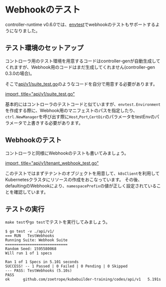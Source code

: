 # Webhookのテスト

controller-runtime v0.6.0では、[envtest](https://pkg.go.dev/sigs.k8s.io/controller-runtime/pkg/envtest?tab=doc)でwebhookのテストもサポートするようになりました。

## テスト環境のセットアップ

コントローラ用のテスト環境を用意するコードはcontroller-genが自動生成してくれますが、Webhook用のコードはまだ生成してくれません(controller-gen 0.3.0の場合)。

そこで[api/v1/suite_test.go](https://github.com/zoetrope/kubebuilder-training/blob/master/codes/tenant/api/v1/suite_test.go)のようなコードを自分で用意する必要があります。

[import, title="api/v1/suite_test.go"](../../codes/tenant/api/v1/suite_test.go)

基本的にはコントローラのテストコードと似ていますが、`envtest.Environment`を作成する際に、Webhook用のマニフェストのパスを指定したり、`ctrl.NewManager`を呼び出す際に`Host`,`Port`,`CertDir`のパラメータをtestEnvのパラメータで上書きする必要があります。

## Webhookのテスト

コントローラと同様にWebhookのテストも書いてみましょう。

[import, title="api/v1/tenant_webhook_test.go"](../../codes/tenant/api/v1/tenant_webhook_test.go)

このテストではまずテナントのオブジェクトを用意して、`k8sClient`を利用してKubernetesクラスタにリソースの作成をおこなっています。
その後、defaultingのWebhookにより、`namespacePrefix`の値が正しく設定されていることを確認しています。

## テストの実行

`make test`や`go test`でテストを実行してみましょう。

```
$ go test -v ./api/v1/
=== RUN   TestWebhooks
Running Suite: Webhook Suite
============================
Random Seed: 1595580068
Will run 1 of 1 specs

Ran 1 of 1 Specs in 5.101 seconds
SUCCESS! -- 1 Passed | 0 Failed | 0 Pending | 0 Skipped
--- PASS: TestWebhooks (5.10s)
PASS
ok      github.com/zoetrope/kubebuilder-training/codes/api/v1   5.191s
```
